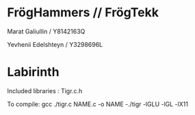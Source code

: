 # FrögHammers // FrögTekk

Marat Galiullin / Y8142163Q

Yevhenii Edelshteyn / Y3298696L

# Labirinth

Included libraries : Tigr.c.h

To compile: gcc ./tigr.c NAME.c -o NAME -./tigr -lGLU -lGL -lX11
